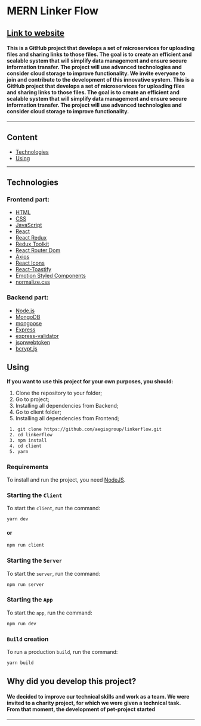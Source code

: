 # **MERN Linker Flow**

## [**<u>Link to website</u>**](https://youtu.be/tCn5hzxJi2o)

#### This is a GitHub project that develops a set of microservices for uploading files and sharing links to those files. The goal is to create an efficient and scalable system that will simplify data management and ensure secure information transfer. The project will use advanced technologies and consider cloud storage to improve functionality. We invite everyone to join and contribute to the development of this innovative system. This is a GitHub project that develops a set of microservices for uploading files and sharing links to those files. The goal is to create an efficient and scalable system that will simplify data management and ensure secure information transfer. The project will use advanced technologies and consider cloud storage to improve functionality.

---

## **Content**

- [Technologies](#technologies)
- [Using](#using)

<hr>

## **Technologies**

### Frontend part:

- [HTML](https://html.spec.whatwg.org/multipage/)
- [CSS](https://www.w3.org/Style/CSS/)
- [JavaScript](https://www.javascript.com/)
- [React](https://react.dev/)
- [React Redux](https://react-redux.js.org/)
- [Redux Toolkit](https://redux-toolkit.js.org/)
- [React Router Dom](https://reactrouter.com/en/main)
- [Axios](https://axios-http.com/)
- [React Icons](https://react-icons.github.io/react-icons)
- [React-Toastify ](https://fkhadra.github.io/react-toastify/installation/)
- [Emotion Styled Components](https://emotion.sh/docs/styled)
- [normalize.css](https://necolas.github.io/normalize.css/)

### Backend part:

- [Node.js](https://nodejs.org/en)
- [MongoDB](https://www.mongodb.com/)
- [mongoose](https://mongoosejs.com/)
- [Express](https://expressjs.com/)
- [express-validator](https://express-validator.github.io/docs/)
- [jsonwebtoken](https://www.npmjs.com/package/jsonwebtoken)
- [bcrypt.js](https://www.npmjs.com/package/bcryptjs)

## **Using**

**If you want to use this project for your own purposes, you should:**

1. Clone the repository to your folder;
2. Go to project;
3. Installing all dependencies from Backend;
4. Go to client folder;
5. Installing all dependencies from Frontend;

```sh
 1. git clone https://github.com/aegisgroup/linkerflow.git
 2. cd linkerflow
 3. npm install
 4. cd client
 5. yarn
```

### Requirements

To install and run the project, you need [NodeJS](https://nodejs.org/).

### Starting the `Client`

To start the `client`, run the command:

```sh
yarn dev
```

#### or

```sh
npm run client
```

### Starting the `Server`

To start the `server`, run the command:

```sh
npm run server
```

### Starting the `App`

To start the `app`, run the command:

```sh
npm run dev
```

### `Build` creation

To run a production `build`, run the command:

```sh
yarn build
```

## **Why did you develop this project?**

#### We decided to improve our technical skills and work as a team. We were invited to a charity project, for which we were given a technical task. From that moment, the development of pet-project started

<hr>
